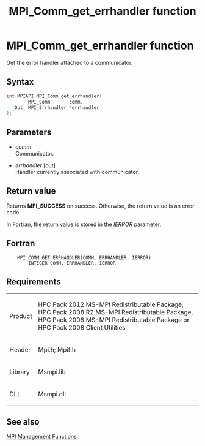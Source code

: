 ﻿---
title: MPI_Comm_get_errhandler function
TOCTitle: MPI_Comm_get_errhandler function
ms:assetid: b157e69d-b1ee-4456-940c-decc1d0c95db
ms:mtpsurl: https://msdn.microsoft.com/en-us/library/Dn473272(v=VS.85)
ms:contentKeyID: 59360818
ms.date: 03/28/2018
mtps_version: v=VS.85
f1_keywords:
- MPI_COMM_GET_ERRHANDLER
- mpif/MPI_Comm_get_errhandler
- mpi/MPI_COMM_GET_ERRHANDLER
dev_langs:
- C++
- C
---

# MPI\_Comm\_get\_errhandler function

Get the error handler attached to a communicator.

## Syntax

``` c++
int MPIAPI MPI_Comm_get_errhandler(
        MPI_Comm       comm,
  _Out_ MPI_Errhandler *errhandler
);
```

## Parameters

  - *comm*  
    Communicator.

  - *errhandler* \[out\]  
    Handler currently associated with communicator.

## Return value

Returns **MPI\_SUCCESS** on success. Otherwise, the return value is an error code.

In Fortran, the return value is stored in the *IERROR* parameter.

## Fortran

``` FORTRAN
    MPI_COMM_GET_ERRHANDLER(COMM, ERRHANDLER, IERROR)
        INTEGER COMM, ERRHANDLER, IERROR
```

## Requirements

<table>
<colgroup>
<col  />
<col  />
</colgroup>
<tbody>
<tr class="odd">
<td><p>Product</p></td>
<td><p>HPC Pack 2012 MS-MPI Redistributable Package, HPC Pack 2008 R2 MS-MPI Redistributable Package, HPC Pack 2008 MS-MPI Redistributable Package or HPC Pack 2008 Client Utilities</p></td>
</tr>
<tr class="even">
<td><p>Header</p></td>
<td>Mpi.h;
Mpif.h</td>
</tr>
<tr class="odd">
<td><p>Library</p></td>
<td>Msmpi.lib</td>
</tr>
<tr class="even">
<td><p>DLL</p></td>
<td>Msmpi.dll</td>
</tr>
</tbody>
</table>


## See also

[MPI Management Functions](mpi-management-functions.md)

